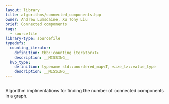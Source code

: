 ```yaml
---
layout: library
title: algorithms/connected_components.hpp
owner: Andrew Lumsdaine, Xu Tony Liu
brief: Connected components
tags:
  - sourcefile
library-type: sourcefile
typedefs:
  counting_iterator:
    definition: tbb::counting_iterator<T>
    description: __MISSING__
  kvp_type:
    definition: typename std::unordered_map<T, size_t>::value_type
    description: __MISSING__
---
```


```{index}  algorithms/connected_components.hpp
```

Algorithm implmentations for finding the number of connected components in a graph.
